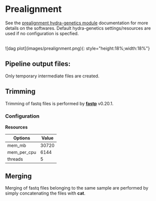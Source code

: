 # Prealignment
See the [prealignment hydra-genetics module](https://prealignment.readthedocs.io/en/latest/) documentation for more details on the softwares. Default hydra-genetics settings/resources are used if no configuration is specfied.

<br />
![dag plot](images/prealignment.png){: style="height:18%;width:18%"}

## Pipeline output files:
Only temporary intermediate files are created.

## Trimming
Trimming of fastq files is performed by **[fastp](https://github.com/OpenGene/fastp)** v0.20.1.  

### Configuration


**Resources**

| **Options** | **Value** |
|-------------|-|
| mem_mb | 30720 |
| mem_per_cpu | 6144 |
| threads | 5 |

## Merging
Merging of fastq files belonging to the same sample are performed by simply concatenating the files with **cat**.

<br />
